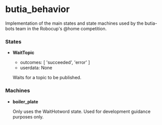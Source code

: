 # butia_behavior

Implementation of the main states and state machines used by the butia-bots
team in the Robocup's @home competition.

### States

- **WaitTopic**
    - outcomes: [ 'succeeded', 'error' ]
    - userdata: None

    Waits for a topic to be published.


### Machines

- **boiler_plate**

    Only uses the WaitHotword state. Used for development guidance purposes only.
